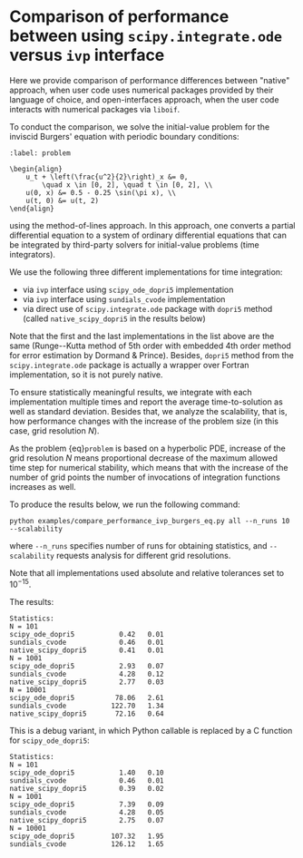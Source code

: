 # Comparison of performance between using `scipy.integrate.ode` versus `ivp` interface

Here we provide comparison of performance differences between "native"
approach, when user code uses numerical packages provided by their language
of choice, and open-interfaces approach, when the user code interacts
with numerical packages via `liboif`.

To conduct the comparison, we solve the initial-value problem
for the inviscid Burgers' equation with periodic boundary conditions:
```{math}
:label: problem

\begin{align}
    u_t + \left(\frac{u^2}{2}\right)_x &= 0,
        \quad x \in [0, 2], \quad t \in [0, 2], \\
    u(0, x) &= 0.5 - 0.25 \sin(\pi x), \\
    u(t, 0) &= u(t, 2)
\end{align}
```
using the method-of-lines approach.
In this approach, one converts a partial differential equation to a system
of ordinary differential equations that can be integrated by third-party
solvers for initial-value problems (time integrators).

We use the following three different implementations for time integration:
- via `ivp` interface using `scipy_ode_dopri5` implementation
- via `ivp` interface using `sundials_cvode` implementation
- via direct use of `scipy.integrate.ode` package with `dopri5` method
  (called `native_scipy_dopri5` in the results below)

Note that the first and the last implementations in the list above are the
same (Runge--Kutta method of 5th order with embedded
4th order method for error estimation by Dormand & Prince).
Besides, `dopri5` method from the `scipy.integrate.ode` package is actually
a wrapper over Fortran implementation, so it is not purely native.

To ensure statistically meaningful results, we integrate with each
implementation multiple times and report the average time-to-solution
as well as standard deviation.
Besides that, we analyze the scalability, that is, how performance
changes with the increase of the problem size (in this case, grid resolution
$N$).

As the problem {eq}`problem` is based on a hyperbolic PDE,
increase of the grid resolution $N$ means proportional decrease
of the maximum allowed time step for numerical stability,
which means that with the increase of the number of grid points
the number of invocations of integration functions increases as well.

To produce the results below, we run the following command:
```shell
python examples/compare_performance_ivp_burgers_eq.py all --n_runs 10 --scalability
```
where `--n_runs` specifies number of runs for obtaining statistics,
and `--scalability` requests analysis for different grid resolutions.

Note that all implementations used absolute and relative tolerances
set to $10^{-15}$.

The results:
```
Statistics:
N = 101
scipy_ode_dopri5           0.42   0.01
sundials_cvode             0.46   0.01
native_scipy_dopri5        0.41   0.01
N = 1001
scipy_ode_dopri5           2.93   0.07
sundials_cvode             4.28   0.12
native_scipy_dopri5        2.77   0.03
N = 10001
scipy_ode_dopri5          78.06   2.61
sundials_cvode           122.70   1.34
native_scipy_dopri5       72.16   0.64
```

This is a debug variant, in which Python callable is replaced by a C function
for `scipy_ode_dopri5`:
```
Statistics:
N = 101
scipy_ode_dopri5           1.40   0.10
sundials_cvode             0.46   0.01
native_scipy_dopri5        0.39   0.02
N = 1001
scipy_ode_dopri5           7.39   0.09
sundials_cvode             4.28   0.05
native_scipy_dopri5        2.75   0.07
N = 10001
scipy_ode_dopri5         107.32   1.95
sundials_cvode           126.12   1.65
```
